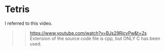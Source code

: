 # Tetris
I referred to this video.    
>> https://www.youtube.com/watch?v=BJs29RicyPw&t=2s   
Extension of the source code file is cpp, but ONLY C has been used.
